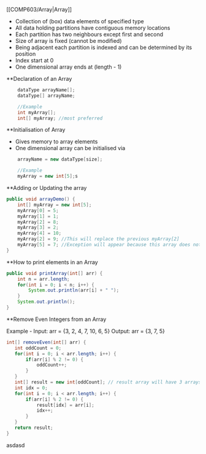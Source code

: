 [[COMP603/Array|Array]]
- Collection of (box) data elements of specified type
- All data holding partitions have contiguous memory locations
- Each partition has two neighbours except first and second
- Size of array is fixed (cannot be modified)
- Being adjacent each partition is indexed and can be determined by its position
- Index start at 0 
- One dimensional array ends at (length - 1)

**Declaration of an Array
```Java
	dataType arrayName[];
	dataType[] arrayName;

	//Example
	int myArray[];
	int[] myArray; //most preferred
```

**Initialisation of Array
- Gives memory to array elements
- One dimensional array can be initialised via
```Java
	arrayName = new dataType[size];

	//Example
	myArray = new int[5];s
```

**Adding or Updating the array
```Java
public void arrayDemo() {
	int[] myArray = new int[5];
	myArray[0] = 5;
	myArray[1] = 1;
	myArray[2] = 8;
	myArray[3] = 2;
	myArray[4] = 10;
	myArray[2] = 9; //This will replace the previous myArray[2]
	myArray[5] = 7; //Exception will appear because this array does not exist
}
```

**How to print elements in an Array
```Java
public void printArray(int[] arr) {
	int n = arr.length;
	for(int i = 0; i < n; i++) {
		System.out.println(arr[i] + " ");
	}
	System.out.println();
}
```

 **Remove Even Integers from an Array

Example -
	Input: arr = {3, 2, 4, 7, 10, 6, 5}
	 Output: arr = {3, 7, 5}

 ```Java
 int[] removeEven(int[] arr) {
	int oddCount = 0;
	for(int i = 0; i < arr.length; i++) {
		if(arr[i] % 2 != 0) {
			oddCount++;
		}
	}
	int[] result = new int[oddCount]; // result array will have 3 arrays
	int idx = 0;
	for(int i = 0; i < arr.length; i++) {
		if(arr[i] % 2 != 0) {
			result[idx] = arr[i];
			idx++;
		}
	}
	return result;
 }
```

asdasd